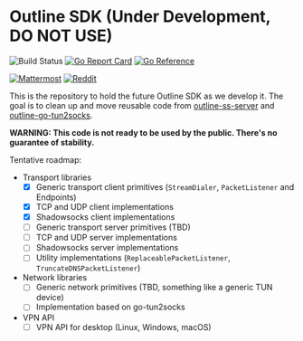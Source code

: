# Outline SDK (Under Development, DO NOT USE)

![Build Status](https://github.com/Jigsaw-Code/outline-internal-sdk/actions/workflows/test.yml/badge.svg)
[![Go Report Card](https://goreportcard.com/badge/github.com/Jigsaw-Code/outline-internal-sdk)](https://goreportcard.com/report/github.com/Jigsaw-Code/outline-internal-sdk)
[![Go Reference](https://pkg.go.dev/badge/github.com/Jigsaw-Code/outline-internal-sdk.svg)](https://pkg.go.dev/github.com/Jigsaw-Code/outline-internal-sdk)

[![Mattermost](https://badgen.net/badge/Mattermost/Outline%20Community/blue)](https://community.internetfreedomfestival.org/community/channels/outline-community)
[![Reddit](https://badgen.net/badge/Reddit/r%2Foutlinevpn/orange)](https://www.reddit.com/r/outlinevpn/)

This is the repository to hold the future Outline SDK as we develop it. The goal is to clean up and move reusable code from [outline-ss-server](https://github.com/Jigsaw-Code/outline-ss-server) and [outline-go-tun2socks](https://github.com/Jigsaw-Code/outline-go-tun2socks).

**WARNING: This code is not ready to be used by the public. There's no guarantee of stability.**

Tentative roadmap:

- Transport libraries
  - [x] Generic transport client primitives (`StreamDialer`, `PacketListener` and Endpoints)
  - [x] TCP and UDP client implementations
  - [x] Shadowsocks client implementations
  - [ ] Generic transport server primitives (TBD)
  - [ ] TCP and UDP server implementations
  - [ ] Shadowsocks server implementations
  - [ ] Utility implementations (`ReplaceablePacketListener`, `TruncateDNSPacketListener`)

- Network libraries
  - [ ] Generic network primitives (TBD, something like a generic TUN device)
  - [ ] Implementation based on go-tun2socks

- VPN API
  - [ ] VPN API for desktop (Linux, Windows, macOS)
